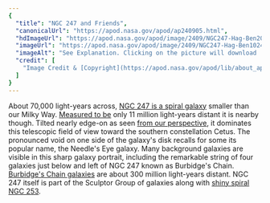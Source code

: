 ```yaml
---
{
  "title": "NGC 247 and Friends",
  "canonicalUrl": "https://apod.nasa.gov/apod/ap240905.html",
  "hdImageUrl": "https://apod.nasa.gov/apod/image/2409/NGC247-Hag-Ben2048.JPG",
  "imageUrl": "https://apod.nasa.gov/apod/image/2409/NGC247-Hag-Ben1024.JPG",
  "imageAlt": "See Explanation. Clicking on the picture will download  the highest resolution version available.",
  "credit": [
    "Image Credit & [Copyright](https://apod.nasa.gov/apod/lib/about_apod.html#srapply): Acquisition - [Eric Benson](http://www.faintgalaxy.com/), Processing - [Dietmar Hager](https://www.facebook.com/StargazerObservatory/)"
  ]
}
---
```


About 70,000 light-years across, [NGC 247 is a spiral galaxy](https://www.eso.org/public/news/eso1107/) smaller than our Milky Way. [Measured to be](https://arxiv.org/abs/0905.2699) only 11 million light-years distant it is nearby though. Tilted nearly edge-on as seen [from our perspective](https://science.nasa.gov/mission/hubble/science/universe-uncovered/hubble-galaxies/), it dominates this telescopic field of view toward the southern constellation Cetus. The pronounced void on one side of the galaxy's disk recalls for some its popular name, the Needle's Eye galaxy. Many background galaxies are visible in this sharp galaxy portrait, including the remarkable string of four galaxies just below and left of NGC 247 known as Burbidge's Chain. [Burbidge's Chain galaxies](https://ui.adsabs.harvard.edu/abs/1960ApJ...131..742B/abstract) are about 300 million light-years distant. NGC 247 itself is part of the Sculptor Group of galaxies along with [shiny spiral NGC 253](https://apod.nasa.gov/apod/ap180322.html).

